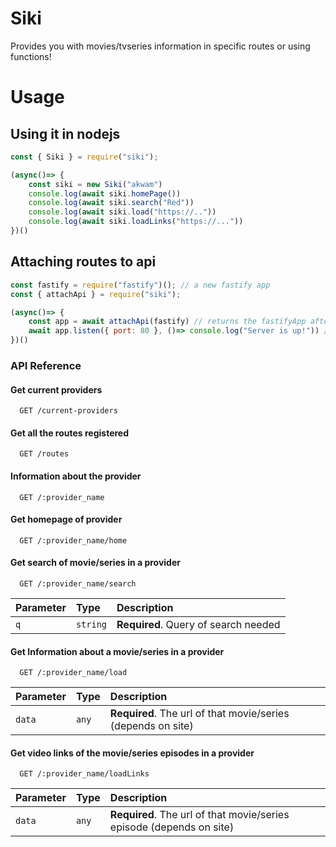 
# Siki

Provides you with movies/tvseries information in specific routes or using functions!
# Usage
## Using it in nodejs
```javascript
const { Siki } = require("siki");

(async()=> {
    const siki = new Siki("akwam")
    console.log(await siki.homePage())
    console.log(await siki.search("Red"))
    console.log(await siki.load("https://.."))
    console.log(await siki.loadLinks("https://..."))
})()
```
## Attaching routes to api
```javascript
const fastify = require("fastify")(); // a new fastify app
const { attachApi } = require("siki");

(async()=> {
    const app = await attachApi(fastify) // returns the fastifyApp after attaching certian routes.
    await app.listen({ port: 80 }, ()=> console.log("Server is up!")) // starting the server!
})()
```
### API Reference

#### Get current providers
```http
  GET /current-providers
```
#### Get all the routes registered
```http
  GET /routes
```
#### Information about the provider
```http
  GET /:provider_name
```
#### Get homepage of provider

```http
  GET /:provider_name/home
```
#### Get search of movie/series in a provider

```http
  GET /:provider_name/search
```

| Parameter | Type     | Description                       |
| :-------- | :------- | :-------------------------------- |
| `q`      | `string` | **Required**. Query of search needed|

#### Get Information about a movie/series in a provider

```http
  GET /:provider_name/load
```

| Parameter | Type     | Description                       |
| :-------- | :------- | :-------------------------------- |
| `data`      | `any` | **Required**. The url of that movie/series (depends on site) |

#### Get video links of the movie/series episodes in a provider

```http
  GET /:provider_name/loadLinks
```

| Parameter | Type     | Description                       |
| :-------- | :------- | :-------------------------------- |
| `data`      | `any` | **Required**. The url of that movie/series episode (depends on site) |
